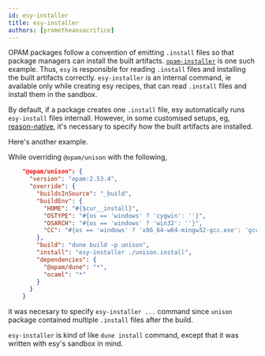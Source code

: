 ```yaml
---
id: esy-installer
title: esy-installer
authors: [prometheansacrifice]
---
```


OPAM packages follow a convention of emitting `.install` files so that
package managers can install the built
artifacts. [`opam-installer`](https://opam.ocaml.org/packages/opam-installer/)
is one such example. Thus, `esy` is responsible for reading `.install`
files and installing the built artifacts correctly. `esy-installer` is
an internal command, ie available only while creating esy recipes,
that can read `.install` files and install them in the sandbox.

By default, if a package creates one `.install` file, esy
automatically runs `esy-install` files internall. However, in some
customised setups, eg, [reason-native](https://github.com/reasonml/reason-native/blob/master/rely.json#L27), it's necessary to specify
how the built artifacts are installed.

Here's another example.

While overriding `@opam/unison` with the following,

```json
    "@opam/unison": {
      "version": "opam:2.53.4",
      "override": {
        "buildsInSource": "_build",
        "buildEnv": {
          "HOME": "#{$cur__install}",
          "OSTYPE": "#{os == 'windows' ? 'cygwin': ''}",
          "OSARCH": "#{os == 'windows' ? 'win32': ''}",
          "CC": "#{os == 'windows' ? 'x86_64-w64-mingw32-gcc.exe': 'gcc'}"
        },
        "build": "dune build -p unison",
        "install": "esy-installer ./unison.install",
        "dependencies": {
          "@opam/dune": "*",
          "ocaml": "*"
        }
      }
    }
```

it was necesary to specify `esy-installer ...` command since `unison` package contained multiple `.install` files after the build.

`esy-installer` is kind of like `dune install` command, except that it was written with esy's sandbox in mind.
